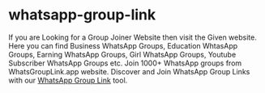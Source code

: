# whatsapp-group-link
If you are Looking for a Group Joiner Website then visit the Given website. Here you can find Business WhatsApp Groups, Education WhtasApp Groups, Earning WhatsApp Groups, Girl WhatsApp Groups, Youtube Subscriber WhatsApp Groups etc. Join 1000+ WhatsApp groups from WhatsGroupLink.app website. 
Discover and Join WhatsApp Group Links with our [WhatsApp Group Link](http:whatsgrouplink.app) tool.
